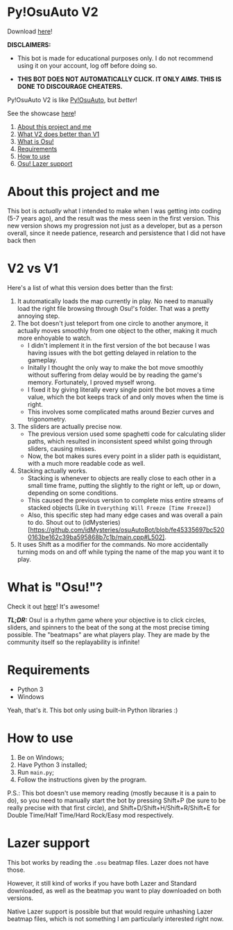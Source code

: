 Py!OsuAuto V2
=============

Download [here](https://github.com/vicb0/Py-OsuAuto-V2/releases)!

**DISCLAIMERS:**

- This bot is made for educational purposes only. I do not recommend using it on your account, log off before doing so.  

- **THIS BOT DOES NOT AUTOMATICALLY CLICK. IT ONLY _AIMS_. THIS IS DONE TO DISCOURAGE CHEATERS.**

Py!OsuAuto V2 is like [Py!OsuAuto](https://github.com/victorborneo/Py-OsuAuto), but _better_!

See the showcase [here](https://youtu.be/NljNioZ1FOk)!

1. [About this project and me](#about-this-project-and-me)
2. [What V2 does better than V1](#v2-vs-v1)
3. [What is Osu!](#what-is-osu)
4. [Requirements](#requirements)
5. [How to use](#how-to-use)
6. [Osu! Lazer support](#lazer-support)

# About this project and me
This bot is _actually_ what I intended to make when I was getting into coding (5-7 years ago), and the result was the mess seen in the first version.
This new version shows my progression not just as a developer, but as a person overall, since it neede patience, research and persistence that I did not have back then

# V2 vs V1
Here's a list of what this version does better than the first:
1. It automatically loads the map currently in play. No need to manually load the right file browsing through Osu!'s folder. That was a pretty annoying step.
2. The bot doesn't just teleport from one circle to another anymore, it actually moves smoothly from one object to the other, making it much more enhoyable to watch.
    - I didn't implement it in the first version of the bot because I was having issues with the bot getting delayed in relation to the gameplay.
    - Initally I thought the only way to make the bot move smoothly without suffering from delay would be by reading the game's memory. Fortunately, I proved myself wrong.
    - I fixed it by giving literally every single point the bot moves a time value, which the bot keeps track of and only moves when the time is right.
    - This involves some complicated maths around Bezier curves and trigonometry.
3. The sliders are actually precise now.
    - The previous version used some spaghetti code for calculating slider paths, which resulted in inconsistent speed whilst going through sliders, causing misses.
    - Now, the bot makes sures every point in a slider path is equidistant, with a much more readable code as well.
4. Stacking actually works.
    - Stacking is whenever to objects are really close to each other in a small time frame, putting the slightly to the right or left, up or down, depending on some conditions.
    - This caused the previous version to complete miss entire streams of stacked objects (Like in `Everything Will Freeze [Time Freeze]`)
    - Also, this specific step had many edge cases and was overall a pain to do. Shout out to (idMysteries)[https://github.com/idMysteries/osuAutoBot/blob/fe45335697bc5200163be162c39ba595868b7c1b/main.cpp#L502].
5. It uses Shift as a modifier for the commands. No more accidentally turning mods on and off while typing the name of the map you want it to play.

# What is "Osu!"?
Check it out [here](https://osu.ppy.sh/home)! It's awesome!

_**TL;DR:**_
Osu! is a rhythm game where your objective is to click circles, sliders, and spinners to the beat of the song at the most precise timing possible.
The "beatmaps" are what players play. They are made by the community itself so the replayability is infinite!

# Requirements
- Python 3
- Windows

Yeah, that's it. This bot only using built-in Python libraries :)

# How to use
1. Be on Windows;
2. Have Python 3 installed;
3. Run `main.py`;
4. Follow the instructions given by the program.

P.S.: This bot doesn't use memory reading (mostly because it is a pain to do), so you need to manually start the bot by pressing Shift+P (be sure to be really precise with that first circle), and Shift+D/Shift+H/Shift+R/Shift+E for Double Time/Half Time/Hard Rock/Easy mod respectively.

# Lazer support
This bot works by reading the `.osu` beatmap files. Lazer does not have those.

However, it still kind of works if you have both Lazer and Standard downloaded, as well as the beatmap you want to play downloaded on both versions.

Native Lazer support is possible but that would require unhashing Lazer beatmap files, which is not something I am particularly interested right now.
